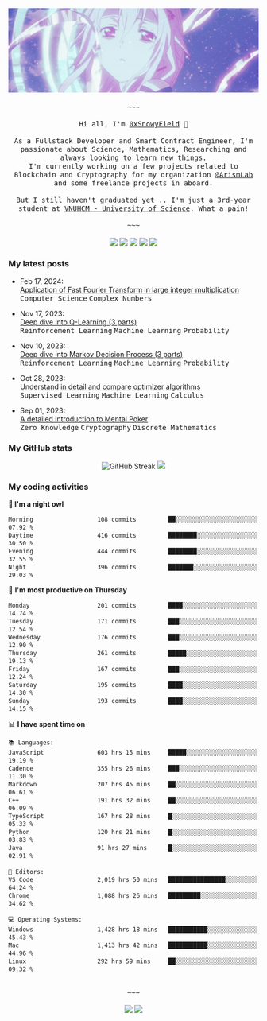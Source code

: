 <div align='center'>
<img src="./assets/banner.gif" alt="Banner" width="1000" />
  <samp>
    </br></br>~~~</br></br>
    Hi all, I'm <a href="https://snowyfield.me/">0xSnowyField</a> 🧸
    </br></br>
    As a Fullstack Developer and Smart Contract Engineer, I'm passionate about Science, Mathematics, Researching and always looking to learn new things.</br> I'm currently working on a few projects related to Blockchain and Cryptography for my organization <a href="https://github.com/ArismLab">@ArismLab</a> and some freelance projects in aboard.
    </br></br>
    But I still haven't graduated yet .. I'm just a 3rd-year student at <a href="https://en.hcmus.edu.vn/">VNUHCM - University of Science</a>. What a pain!
    </br></br>~~~</br></br>
  </samp>
  <a href = "https://wakatime.com/@SnowyField1906" target="_blank"><img src="https://img.shields.io/badge/-Wakatime-000000?style=for-the-badge&logo=wakatime&logoColor=white"></a>
  <a href="https://linkedin.com/in/NHThuan" target="_blank"><img src="https://img.shields.io/badge/-LinkedIn-0A66C2?style=for-the-badge&logo=linkedin&logoColor=white"></a>
  <a href="https://stackoverflow.com/users/17358240/snowyfield" target="_blank"><img src="https://img.shields.io/badge/StackOverflow-F58025?style=for-the-badge&logo=stackoverflow&logoColor=white" target="_blank"></a>
  <a href="https://facebook.com/SnowyField1906" target="_blank"><img src="https://img.shields.io/badge/-Facebook-0A66C2?style=for-the-badge&logo=facebook&logoColor=white"></a>
  <a href="https://x.com/SnowyField1906" target="_blank"><img src="https://img.shields.io/badge/-Twitter-000000?style=for-the-badge&logo=x&logoColor=white"></a>
</div>

### My latest posts

- Feb 17, 2024\: <br/>
  <a href="https://www.snowyfield.me/posts/ung-dung-fast-fourier-transform-trong-phep-nhan-so-nguyen-lon" target="_blank">Application of Fast Fourier Transform in large integer multiplication</a><br/>
  <kbd>Computer Science</kbd> <kbd>Complex Numbers</kbd>
  
- Nov 17, 2023\: <br/>
  <a href="https://www.snowyfield.me/posts/hieu-sau-ve-q-learning-phan-1" target="_blank">Deep dive into Q-Learning (3 parts)</a><br/>
  <kbd>Reinforcement Learning</kbd> <kbd>Machine Learning</kbd> <kbd>Probability</kbd>
  
- Nov 10, 2023\: <br/>
  <a href="https://www.snowyfield.me/posts/hieu-sau-ve-markov-decision-process-phan-1" target="_blank">Deep dive into Markov Decision Process (3 parts)</a><br/>
  <kbd>Reinforcement Learning</kbd> <kbd>Machine Learning</kbd> <kbd>Probability</kbd>
  
- Oct 28, 2023\: <br/>
  <a href="https://www.snowyfield.me/posts/tim-hieu-chi-tiet-va-so-sanh-cac-thuat-toan-optimizer" target="_blank">Understand in detail and compare optimizer algorithms</a><br/>
  <kbd>Supervised Learning</kbd> <kbd>Machine Learning</kbd> <kbd>Calculus</kbd>
  
- Sep 01, 2023\: <br/>
  <a href="https://www.snowyfield.me/posts/gioi-thieu-chi-tiet-ve-bai-toan-mental-poker" target="_blank">A detailed introduction to Mental Poker</a><br/>
  <kbd>Zero Knowledge</kbd> <kbd>Cryptography</kbd> <kbd>Discrete Mathematics</kbd>

### My GitHub stats

<div align="center">
  <img src="https://github-readme-streak-stats.herokuapp.com?user=SnowyFIeld1906&theme=swift&hide_border=true&date_format=M%20j%5B%2C%20Y%5D&card_width=1000" alt="GitHub Streak" />
  <img src='http://github-profile-summary-cards.vercel.app/api/cards/profile-details?username=SnowyFIeld1906&theme=swift' width='1000px'/>
</div>

### My coding activities

<!--START_SECTION:waka-->
**🦉 I'm a night owl** 

```text
Morning                  108 commits         ██░░░░░░░░░░░░░░░░░░░░░░░   07.92 % 
Daytime                  416 commits         ████████░░░░░░░░░░░░░░░░░   30.50 % 
Evening                  444 commits         ████████░░░░░░░░░░░░░░░░░   32.55 % 
Night                    396 commits         ███████░░░░░░░░░░░░░░░░░░   29.03 % 
```
📅 **I'm most productive on Thursday** 

```text
Monday                   201 commits         ████░░░░░░░░░░░░░░░░░░░░░   14.74 % 
Tuesday                  171 commits         ███░░░░░░░░░░░░░░░░░░░░░░   12.54 % 
Wednesday                176 commits         ███░░░░░░░░░░░░░░░░░░░░░░   12.90 % 
Thursday                 261 commits         █████░░░░░░░░░░░░░░░░░░░░   19.13 % 
Friday                   167 commits         ███░░░░░░░░░░░░░░░░░░░░░░   12.24 % 
Saturday                 195 commits         ████░░░░░░░░░░░░░░░░░░░░░   14.30 % 
Sunday                   193 commits         ████░░░░░░░░░░░░░░░░░░░░░   14.15 % 
```


📊 **I have spent time on** 

```text
📚 Languages: 
JavaScript               603 hrs 15 mins     █████░░░░░░░░░░░░░░░░░░░░   19.19 % 
Cadence                  355 hrs 26 mins     ███░░░░░░░░░░░░░░░░░░░░░░   11.30 % 
Markdown                 207 hrs 45 mins     ██░░░░░░░░░░░░░░░░░░░░░░░   06.61 % 
C++                      191 hrs 32 mins     ██░░░░░░░░░░░░░░░░░░░░░░░   06.09 % 
TypeScript               167 hrs 28 mins     █░░░░░░░░░░░░░░░░░░░░░░░░   05.33 % 
Python                   120 hrs 21 mins     █░░░░░░░░░░░░░░░░░░░░░░░░   03.83 % 
Java                     91 hrs 27 mins      █░░░░░░░░░░░░░░░░░░░░░░░░   02.91 % 

📑 Editors: 
VS Code                  2,019 hrs 50 mins   ████████████████░░░░░░░░░   64.24 % 
Chrome                   1,088 hrs 26 mins   █████████░░░░░░░░░░░░░░░░   34.62 % 

💻 Operating Systems: 
Windows                  1,428 hrs 18 mins   ███████████░░░░░░░░░░░░░░   45.43 % 
Mac                      1,413 hrs 42 mins   ███████████░░░░░░░░░░░░░░   44.96 % 
Linux                    292 hrs 59 mins     ██░░░░░░░░░░░░░░░░░░░░░░░   09.32 % 
```

<div align='center'><samp></br>~~~</br></br></samp><img src='http://img.shields.io/badge/3.1%20thousand%20coding%20hours-black?style=for-the-badge' /> <img src='https://img.shields.io/badge/3.5%20million%20lines%20of%20code-black?style=for-the-badge' /></div>


<!--END_SECTION:waka-->
